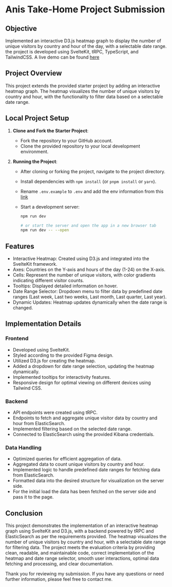 # Anis Take-Home Project Submission

## Objective
Implemented an interactive D3.js heatmap graph to display the number of unique visitors by country and hour of the day, with a selectable date range. the project is developed using SvelteKit, tRPC, TypeScript, and TailwindCSS. A live demo can be found [here](https://bilbyai-anis-full-stack-6puw1xi3z-anis-projects-4a406acf.vercel.app/)

## Project Overview

This project extends the provided starter project by adding an interactive heatmap graph. The heatmap visualizes the number of unique visitors by country and hour, with the functionality to filter data based on a selectable date range.

## Local Project Setup

1. **Clone and Fork the Starter Project**:
   - Fork the repository to your GitHub account.
   - Clone the provided repository to your local development environment.

2.  **Running the Project**:
     - After cloning or forking the project, navigate to the project directory.
     - Install dependencies with `npm install` (or `pnpm install` or `yarn`).
     - Rename `.env.example` to `.env` and add the env information from this [link](https://share.1password.com/s#S2aCrzRYgtW1PfFUXBGYSMqT_af1lFe4r8mujK0eRSw)
     - Start a development server:

       ```bash
       npm run dev

       # or start the server and open the app in a new browser tab
       npm run dev -- --open
       ```

## Features

 - Interactive Heatmap: Created using D3.js and integrated into the SvelteKit framework.
 - Axes: Countries on the Y-axis and hours of the day (1-24) on the X-axis.
 - Cells: Represent the number of unique visitors, with color gradients indicating different visitor counts.
 - Tooltips: Displayed detailed information on hover.
 - Date Range Selector: Dropdown menu to filter data by predefined date ranges (Last week, Last two weeks, Last month, Last quarter, Last year).
 - Dynamic Updates: Heatmap updates dynamically when the date range is changed.

## Implementation Details

### Frontend
 - Developed using SvelteKit.
 - Styled according to the provided Figma design.
 - Utilized D3.js for creating the heatmap.
 - Added a dropdown for date range selection, updating the heatmap dynamically.
 - Implemented tooltips for interactivity features.
 - Responsive design for optimal viewing on different devices using Tailwind CSS.

### Backend
- API endpoints were created using tRPC.
- Endpoints to fetch and aggregate unique visitor data by country and hour from ElasticSearch.
- Implemented filtering based on the selected date range.
- Connected to ElasticSearch using the provided Kibana credentials.

### Data Handling

- Optimized queries for efficient aggregation of data.
- Aggregated data to count unique visitors by country and hour.
- Implemented logic to handle predefined date ranges for fetching data from ElasticSearch.
- Formatted data into the desired structure for visualization on the server side.
- For the initial load the data has been fetched on the server side and pass it to the page.

## Conclusion
This project demonstrates the implementation of an interactive heatmap graph using SvelteKit and D3.js, with a backend powered by tRPC and ElasticSearch as per the requirements provided. The heatmap visualizes the number of unique visitors by country and hour, with a selectable date range for filtering data. The project meets the evaluation criteria by providing clean, readable, and maintainable code, correct implementation of the heatmap and date range selector, smooth user interactions, optimal data fetching and processing, and clear documentation.

Thank you for reviewing my submission. If you have any questions or need further information, please feel free to contact me.